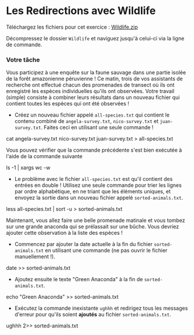 # Les Redirections avec Wildlife

Téléchargez les fichiers pour cet exercice :
[Wildlife.zip](./Wildlife.zip)

Décompressez le dossier `Wildlife` et naviguez jusqu'à celui-ci via la ligne de commande.

### Votre tâche

Vous participez à une enquête sur la faune sauvage dans une partie isolée de la forêt amazonienne péruvienne ! Ce matin, trois de vos assistants de recherche ont effectué chacun des promenades de transect où ils ont enregistré les espèces individuelles qu'ils ont observées. Votre travail (simple) consiste à combiner leurs résultats dans un nouveau fichier qui contient toutes les espèces qui ont été observées !

- Créez un nouveau fichier appelé `all-species.txt` qui contient le contenu combiné de `angela-survey.txt`, `nico-survey.txt` et `juan-survey.txt`. Faites ceci en utilisant une seule commande !

cat angela-survey.txt nico-survey.txt juan-survey.txt > all-species.txt

Vous pouvez vérifier que la commande précédente s'est bien exécutée à l'aide de la commande suivante

ls -1 | xargs wc -w

- Le problème avec le fichier `all-species.txt` est qu'il contient des entrées en double ! Utilisez une seule commande pour trier les lignes par ordre alphabétique, en ne triant que les éléments uniques, et envoyez la sortie dans un nouveau fichier appelé `sorted-animals.txt`.

less all-species.txt | sort -u > sorted-animals.txt

Maintenant, vous allez faire une belle promenade matinale et vous tombez sur une grande anaconda qui se prélassait sur une bûche. Vous devriez ajouter cette observation à la liste des espèces !

- Commencez par ajouter la date actuelle à la fin du fichier `sorted-animals.txt` en utilisant une commande (ne pas ouvrir le fichier manuellement !).

date >> sorted-animals.txt

- Ajoutez ensuite le texte "Green Anaconda" à la fin de `sorted-animals.txt`.

echo "Green Anaconda" >> sorted-animals.txt

- Exécutez la commande inexistante `ughhh` et redirigez tous les messages d'erreur pour qu'ils soient **ajoutés** au fichier `sorted-animals.txt`.

ughhh 2>> sorted-animals.txt
